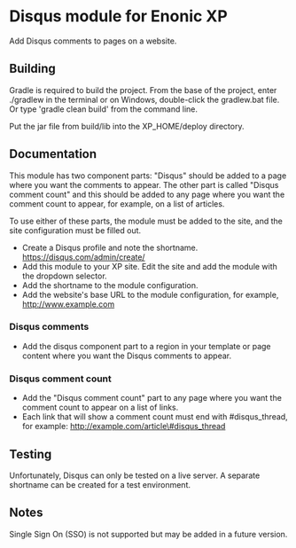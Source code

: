 # Disqus module for Enonic XP

Add Disqus comments to pages on a website.

## Building

Gradle is required to build the project. From the base of the project, enter ./gradlew in the terminal or on Windows, double-click the
gradlew.bat file. Or type 'gradle clean build' from the command line.

Put the jar file from build/lib into the XP_HOME/deploy directory.

## Documentation

This module has two component parts: "Disqus" should be added to a page where you want the comments to appear. The other part is called
"Disqus comment count" and this should be added to any page where you want the comment count to appear, for example, on a list of
articles.

To use either of these parts, the module must be added to the site, and the site configuration must be filled out.

* Create a Disqus profile and note the shortname. https://disqus.com/admin/create/
* Add this module to your XP site. Edit the site and add the module with the dropdown selector.
* Add the shortname to the module configuration.
* Add the website's base URL to the module configuration, for example, http://www.example.com

### Disqus comments

* Add the disqus component part to a region in your template or page content where you want the Disqus comments to appear.

### Disqus comment count

* Add the "Disqus comment count" part to any page where you want the comment count to appear on a list of links.
* Each link that will show a comment count must end with \#disqus_thread, for example: http://example.com/article\#disqus_thread

## Testing

Unfortunately, Disqus can only be tested on a live server. A separate shortname can be created for a test environment.

## Notes

Single Sign On (SSO) is not supported but may be added in a future version.
